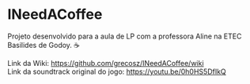 # INeedACoffee
Projeto desenvolvido para a aula de LP com a professora Aline na ETEC Basilides de Godoy. ☕

Link da Wiki: https://github.com/grecosz/INeedACoffee/wiki
<br>
Link da soundtrack original do jogo: https://youtu.be/0h0HS5DfIkQ

